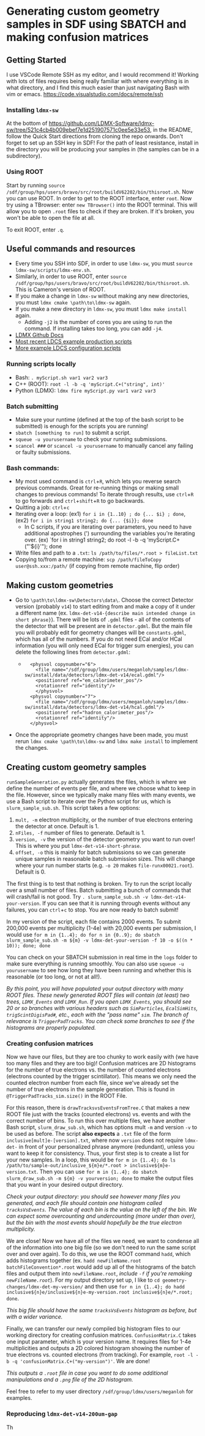 # Generating custom geometry samples in SDF using SBATCH and making confusion matrices
## Getting Started
I use VSCode Remote SSH as my editor, and I would recommend it! Working with lots of files requires being really familiar with where everything is in what directory, and I find this much easier than just navigating Bash with vim or emacs. https://code.visualstudio.com/docs/remote/ssh
### Installing `ldmx-sw`
At the bottom of https://github.com/LDMX-Software/ldmx-sw/tree/521c4cb4b009ebef7e1d251907571c0ee5e33e53, in the README, follow the Quick Start directions from cloning the repo onwards. Don't forget to set up an SSH key in SDF! For the path of least resistance, install in the directory you will be producing your samples in (the samples can be in a subdirectory).
### Using ROOT
Start by running `source /sdf/group/hps/users/bravo/src/root/buildV62202/bin/thisroot.sh`. Now you can use ROOT. In order to get to the ROOT interface, enter `root`. Now try using a TBrowser: enter `new TBrowser()` into the ROOT terminal. This will allow you to open `.root` files to check if they are broken. If it's broken, you won't be able to open the file at all.

To exit ROOT, enter `.q`.
## Useful commands and resources
- Every time you SSH into SDF, in order to use `ldmx-sw`, you must `source ldmx-sw/scripts/ldmx-env.sh`.
- Similarly, in order to use ROOT, enter `source /sdf/group/hps/users/bravo/src/root/buildV62202/bin/thisroot.sh`. This is Cameron's version of ROOT.
- If you make a change in `ldmx-sw` without making any new directories, you must `ldmx cmake \path\to\ldmx-sw` again.
- If you make a new directory in `ldmx-sw`, you must `ldmx make install` again.
  - Adding `-j2` is the number of cores you are using to run the command. If installing takes too long, you can add `-j4`.
- [LDMX Github Docs](https://ldmx-software.github.io/docs/)
- [Most recent LDCS example production scripts](https://github.com/LDMX-Software/LDCS/tree/10009bebc371f4dfc2a4c314cb1b8e1b7f69365d/productionScripts/v3.2)
- [More example LDCS configuration scripts](https://github.com/LDMX-Software/LDCS/tree/main/exampleConfigs)

### Running scripts locally
- Bash: `. myScript.sh var1 var2 var3`
- C++ (ROOT): `root -l -b -q 'myScript.C+("string", int)'`
- Python (LDMX): `ldmx fire myScript.py var1 var2 var3`

### Batch submitting
- Make sure your runtime (defined at the top of the bash script to be submitted) is enough for the scripts you are running!
- `sbatch [something to run]` to submit a script.
- `squeue -u yourusername` to check your running submissions.
- `scancel ###` or `scancel -u yourusername` to manually cancel any failing or faulty submissions.

### Bash commands:
- My most used command is `ctrl`+`R`, which lets you reverse search previous commands. Great for re-running things or making small changes to previous commands! To iterate through results, use `ctrl`+`R` to go forwards and `ctrl`+`shift`+`R` to go backwards.
- Quitting a job: `ctrl`+`c`
- Iterating over a loop: (ex1) `for i in {1..10} ; do {... $i} ; done`, (ex2) `for i in string1 string2; do {... {$i}}; done`
  - In C scripts, if you are iterating over parameters, you need to have additional apostrophes (') surrounding the variables you're iterating over. (ex) `for i in string1 string2; do root -l -b -q 'myScript.C+("'${i}'"); done
- Write files and path to a `.txt`: `ls /path/to/files/*.root > fileList.txt`
- Copying to/from a remote machine: `scp /path/fileToCopy user@ssh.xxx:/path/` (if copying from remote machine, flip order)

## Making custom geometries
- Go to `\path\to\ldmx-sw\Detectors\data\`. Choose the correct Detector version (probably `v14`) to start editing from and make a copy of it under a different name (ex. `ldmx-det-v14-{describe main intended change in short phrase}`). There will be lots of `.gdml` files - all of the contents of the detector that will be present are in `detector.gdml`. But the main file you will probably edit for geometry changes will be `constants.gdml`, which has all of the numbers. If you do not need ECal and/or HCal information (you will only need ECal for trigger sum energies), you can delete the following lines from `detector.gdml`:
  - ```
      <physvol copynumber="6"> 
        <file name="/sdf/group/ldmx/users/meganloh/samples/ldmx-sw/install/data/detectors/ldmx-det-v14/ecal.gdml"/> 
        <positionref ref="em_calorimeter_pos"/> 
        <rotationref ref="identity"/> 
	    </physvol>
      <physvol copynumber="7"> 
        <file name="/sdf/group/ldmx/users/meganloh/samples/ldmx-sw/install/data/detectors/ldmx-det-v14/hcal.gdml"/> 
        <positionref ref="hadron_calorimeter_pos"/> 
        <rotationref ref="identity"/> 
      </physvol> 
- Once the appropriate geometry changes have been made, you must rerun `ldmx cmake \path\to\ldmx-sw` and `ldmx make install` to implement the changes.

## Creating custom geometry samples
`runSampleGeneration.py` actually generates the files, which is where we define the number of events per file, and where we choose what to keep in the file. However, since we typically make many files with many events, we use a Bash script to iterate over the Python script for us, which is `slurm_sample_sub.sh`. This script takes a few options:
1) `mult, -m` electron multiplicity, or the number of true electrons entering the detector at once. Default is 1.
2) `nFiles, -f` number of files to generate. Default is 1.
3) `version, -v` the version of the detector geometry you want to run over! This is where you put `ldmx-det-v14-short-phrase`.
4) `offset, -o` this is mainly for batch submissions so we can generate unique samples in reasonable batch submission sizes. This will change where your run number starts (e.g. `-o 20` makes `file-runx00021.root`). Default is 0.

The first thing is to test that nothing is broken. Try to run the script locally over a small number of files. Batch submitting a bunch of commands that will crash/fail is not good. Try `. slurm_sample_sub.sh -v ldmx-det-v14-your-version`. If you can see that it is running through events without any failures, you can `ctrl`+`c` to stop. You are now ready to batch submit!

In my version of the script, each file contains 2000 events. To submit 200,000 events per multiplicity (1-4e) with 20,000 events per submission, I would use
`for m in {1..4}; do for n in {0..9}; do sbatch slurm_sample_sub.sh -m ${m} -v ldmx-det-your-version -f 10 -o $((n * 10)); done; done`

You can check on your SBATCH submission in real time in the `logs` folder to make sure everything is running smoothly. You can also use `squeue -u yourusername` to see how long they have been running and whether this is reasonable (or too long, or not at all!).

*By this point, you will have populated your output directory with many ROOT files. These newly generated ROOT files will contain (at least) two trees, `LDMX_Events` and `LDMX_Run`. If you open `LDMX_Events`, you should see 20 or so branches with various headers such as `SimParticles`, `EcalSimHits`, `trigScintDigisPad#`, etc., each with the "pass name" `sim`. The branch of relevance is `TriggerPadTracks`. You can check some branches to see if the histograms are properly populated.*

### Creating confusion matrices
Now we have our files, but they are too chunky to work easily with (we have too many files and they are too big)! Confusion matrices are 2D histograms for the number of true electrons vs. the number of counted electrons (electrons counted by the trigger scintillator). This means we only need the counted electron number from each file, since we've already set the number of true electrons in the sample generation. This is found in `@TriggerPadTracks_sim.size()` in the ROOT File.

For this reason, there is `drawTracksvsEventsFromTree.C` that makes a new ROOT file just with the tracks (counted electrons) vs. events and with the correct number of bins. To run this over multiple files, we have another Bash script, `slurm_draw_sub.sh`, which has options mult `-m` and version `-v` to be used as before. The script **also expects** a `.txt` file of the form `inclusive[mult]e-[version].txt`, where now `version` does not require `ldmx-det-` in front of your personalized phrase anymore (redundant), unless you want to keep it for consistency. Thus, your first step is to create a list for your new samples. In a loop, this would be `for m in {1..4}; do ls /path/to/sample-out/inclusive_${m}e/*.root > inclusive${m}e-version.txt`. Then you can use
`for m in {1..4}; do sbatch slurm_draw_sub.sh -m ${m} -v yourversion; done` to make the output files that you want in your desired output directory.

*Check your output directory: you should see however many files you generated, and each file should contain one histogram called `tracksVsEvents`. The value of each bin is the value on the left of the bin. We can expect some overcounting and undercounting (more under than over), but the bin with the most events should hopefully be the true electron multiplicity.*

We are close! Now we have all of the files we need, we want to condense all of the information into one big file (so we don't need to run the same script over and over again). To do this, we use the ROOT command `hadd`, which adds histograms together (ex. `hadd newFileName.root batchFileConvention*.root` would add up all of the histograms of the batch files and output them into `newFileName.root`, *include `-f` if you're remaking `newFileName.root`*). For my output directory set up, I like to `cd geometry-changes/ldmx-det-my-version/` and then use `for n in {1..4}; do hadd inclusive${n}e/inclusive${n}e-my-version.root inclusive${n}e/*.root; done`.

*This big file should have the same `tracksVsEvents` histogram as before, but with a wider variance.*

Finally, we can transfer our newly compiled big histogram files to our working directory for creating confusion matrices. `ConfusionMatrix.C` takes one input parameter, which is your version name. It requires files for 1-4e multiplicities and outputs a 2D colored histogram showing the number of true electrons vs. counted electrons (from tracking). For example, `root -l -b -q 'confusionMatrix.C+("my-version")'`. We are done!

*This outputs a `.root` file in case you want to do some additional manipulations and a `.png` file of the 2D histogram.*

Feel free to refer to my user directory `/sdf/group/ldmx/users/meganloh` for examples.

### Reproducing `ldmx-det-v14-200um-gap`
Th
